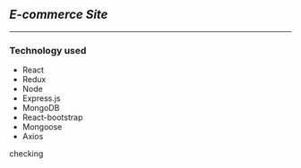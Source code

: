 ## ***E-commerce Site***
---
### Technology used 
* React
* Redux
* Node
* Express.js
* MongoDB
* React-bootstrap
* Mongoose
* Axios


checking 
